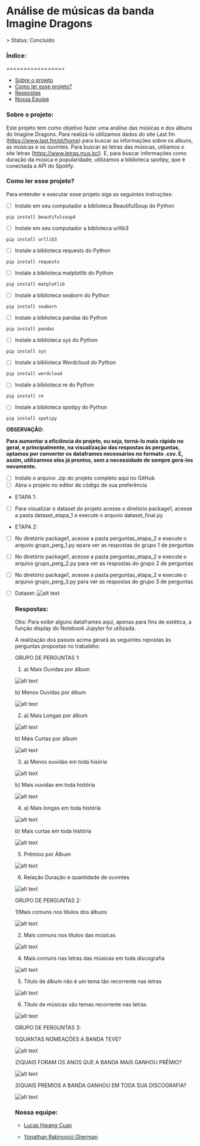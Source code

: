 <h1>Análise de músicas da banda Imagine Dragons</h1>
> Status: Concluído

<h3>Índice:</h3>
=================

   * [Sobre o projeto](#sobre)
   * [Como ler esse projeto?](#como-ler)
   * [Respostas](#respostas)
   * [Nossa Equipe](#equipe)



<h3 id=sobre>Sobre o projeto:</h3>

Este projeto tem como objetivo fazer uma análise das músicas e dos álbuns do Imagine Dragons.
Para realizá-lo utilizamos dados do site Last.fm (https://www.last.fm/pt/home) para buscar as informações sobre os albuns, as músicas e os ouvintes.
Para buscar as letras das músicas, utiliamos o site letras (https://www.letras.mus.br/).
E, para buscar informações como duração da música e popularidade, utilizamos a biblioteca spotipy, que é conectada a API do Spotify.


<h3 id=como-ler>Como ler esse projeto?</h3>
Para entender e executar esse projeto siga as seguintes instruções:
  
- [ ] Instale em seu computador a biblioteca BeautifulSoup do Python
  
```
pip install beautifulsoup4
```

- [ ] Instale em seu computador a biblioteca urllib3
  
```
pip install urllib3
``` 
- [ ] Instale a biblioteca requests do Python
  
```
pip install requests
```
  
- [ ] Instale a biblioteca matplotlib do Python
  
```
pip install matplotlib
```
  
- [ ] Instale a biblioteca seaborn do Python
  
```
pip install seaborn
```

- [ ] Instale a biblioteca pandas do Python
  
```
pip install pandas
```

- [ ] Instale a biblioteca sys do Python
  
```
pip install sys
```


- [ ] Instale a biblioteca Wordcloud do Python
  
```
pip install wordcloud
```

- [ ] Instale a biblioteca re do Python
  
```
pip install re
```

- [ ] Instale a biblioteca spotipy do Python
  
```
pip install spotipy
```

<strong>OBSERVAÇÃO</strong>:

<strong>Para aumentar a eficiência do projeto, ou seja, torná-lo mais rápido no geral, e principalmente, na visualização das respostas às perguntas, optamos por
converter os dataframes necessários no formato .csv. E, assim, utilizarmos eles já prontos, sem a necessidade de sempre gerá-los novamente.</strong>


- [ ] Instale o arquivo .zip do projeto completo aqui no GitHub
- [ ] Abra o projeto no editor de código de sua preferência
- ETAPA 1:
- [ ] Para visualizar o dataset do projeto acesse o diretório package1, acesse a pasta dataset_etapa_1 e execute o arquvio dataset_final.py 
- ETAPA 2:
- [ ] No diretório package1, acesse a pasta perguntas_etapa_2 e execute o arquvio grupo_perg_1.py epara ver as respostas do grupo 1 de perguntas
- [ ] No diretório package1, acesse a pasta perguntas_etapa_2 e execute o arquivo grupo_perg_2.py para ver as respostas do grupo 2 de perguntas
- [ ] No diretório package1, acesse a pasta perguntas_etapa_2 e execute o arquivo grupo_perg_3.py para ver as respostas do grupo 3 de perguntas

- [ ] Dataset:
  ![alt text](https://github.com/yonirg/Analise-de-Musicas/blob/unida/imgs/dataset.PNG)


  <h3 id=respostas>Respostas:</h3>
  Obs: Para exibir alguns dataframes aqui, apenas para fins de estética, a função display do Notebook Jupyter foi utilizada.

  A realização dos passos acima gerará as seguintes repostas às perguntas propostas no trabalaho:
  
  GRUPO DE PERGUNTAS 1:
  
  1) a) Mais Ouvidas por álbum
  
  
  ![alt text](https://github.com/yonirg/Analise-de-Musicas/blob/unida/imgs/grp1/1a.PNG)
  
  
  
  b) Menos Ouvidas por álbum
  
  
  ![alt text](https://github.com/yonirg/Analise-de-Musicas/blob/unida/imgs/grp1/1b.PNG)
  
  
  2) a) Mais Longas por álbum
  
  
  ![alt text](https://github.com/yonirg/Analise-de-Musicas/blob/unida/imgs/grp1/2a.PNG)
  
  
  
  b) Mais Curtas por álbum
  
  
  ![alt text](https://github.com/yonirg/Analise-de-Musicas/blob/unida/imgs/grp1/2b.PNG)
  
  
  3) a) Menos ouvidas em toda hisória
  
  
  ![alt text](https://github.com/yonirg/Analise-de-Musicas/blob/unida/imgs/grp1/3a.png)
  
  
  
  b) Mais ouvidas em toda história
  
  
  ![alt text](https://github.com/yonirg/Analise-de-Musicas/blob/unida/imgs/grp1/3b.PNG)
  
  
  
  4) a) Mais longas em toda história
   
   
   ![alt text](https://github.com/yonirg/Analise-de-Musicas/blob/unida/imgs/grp1/4b.PNG)

  
  b) Mais curtas em toda história
  
  
  
  ![alt text](https://github.com/yonirg/Analise-de-Musicas/blob/unida/imgs/grp1/4a.PNG)

  
  5)  Prêmios por Álbum
  
  
  ![alt text](https://github.com/yonirg/Analise-de-Musicas/blob/unida/imgs/grp1/5.PNG)

  
  
  6) Relação Duração e quantidade de ouvintes
  
  ![alt text](https://github.com/yonirg/Analise-de-Musicas/blob/unida/imgs/grp1/6.png)
  
  GRUPO DE PERGUNTAS 2:
  
  1)Mais comuns nos títulos dos álbuns
  
  
  
  ![alt text](https://github.com/yonirg/Analise-de-Musicas/blob/unida/imgs/grp2/1.PNG)
  
  2) Mais comuns nos títulos das músicas



  ![alt text](https://github.com/yonirg/Analise-de-Musicas/blob/unida/imgs/grp2/2.png)
  

  
  
  4) Mais comuns nas letras das músicas em toda discografia
  
  ![alt text](https://github.com/yonirg/Analise-de-Musicas/blob/unida/imgs/grp2/4.png)

  
  
  5) Título de álbum não é um tema tão recorrente nas letras
  
  
  
  ![alt text](https://github.com/yonirg/Analise-de-Musicas/blob/unida/imgs/grp2/5.png)
  
  
  6) Título de músicas são temas recorrente nas letras
  
  
  
  ![alt text](https://github.com/yonirg/Analise-de-Musicas/blob/unida/imgs/grp2/6.png)
  
  GRUPO DE PERGUNTAS 3:
  
  1)QUANTAS NOMEAÇÕES A BANDA TEVE?
  
  
  ![alt text](https://github.com/yonirg/Analise-de-Musicas/blob/unida/imgs/grp3/1.PNG)

  
  2)QUAIS FORAM OS ANOS QUE A BANDA MAIS GANHOU PRÊMIO?



  ![alt text](https://github.com/yonirg/Analise-de-Musicas/blob/unida/imgs/grp3/2.PNG)

  
  3)QUAIS PREMIOS A BANDA GANHOU EM TODA SUA DISCOGRAFIA?



  ![alt text](https://github.com/yonirg/Analise-de-Musicas/blob/unida/imgs/grp3/3.PNG)


  <h3 id=equipe>Nossa equipe:</h3>
  
  
  * [Lucas Hwang Cuan](https://github.com/Lhc128)

  * [Yonathan Rabinovici Gherman](https://github.com/yonirg)
   
